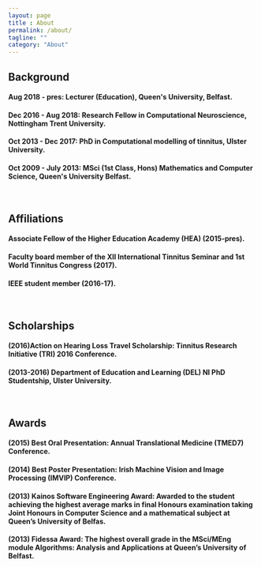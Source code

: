 ```yaml
---
layout: page
title : About
permalink: /about/
tagline: ""
category: "About"
---
```


<h2>Background</h2>
<h4>Aug 2018 - pres: Lecturer (Education), Queen's University, Belfast.</h4>
<h4>Dec 2016 - Aug 2018: Research Fellow in Computational Neuroscience, Nottingham Trent University.</h4>
<h4>Oct 2013 - Dec 2017: PhD in Computational modelling of tinnitus, Ulster University.</h4>
<h4>Oct 2009 - July 2013: MSci (1st Class, Hons) Mathematics and Computer Science, Queen's University Belfast.</h4>
<br>

<h2>Affiliations</h2>
<h4>Associate Fellow of the Higher Education Academy (HEA) (2015-pres).</h4>
<h4>Faculty board member of the XII International Tinnitus Seminar and 1st World Tinnitus Congress (2017).</h4>
<h4>IEEE student member (2016-17).</h4>
<br>
<h2>Scholarships</h2>
<h4>(2016)Action on Hearing Loss Travel Scholarship: Tinnitus Research Initiative (TRI) 2016 Conference.</h4>
<h4>(2013-2016) Department of Education and Learning (DEL) NI PhD Studentship, Ulster University.</h4>
<br>
<h2>Awards</h2>
<h4>(2015) Best Oral Presentation: Annual Translational Medicine (TMED7) Conference.</h4>
<h4>(2014) Best Poster Presentation: Irish Machine Vision and Image Processing (IMVIP) Conference.</h4>
<h4>(2013) Kainos Software Engineering Award: Awarded to the student achieving the highest average marks in final Honours examination taking Joint Honours in Computer Science and a mathematical subject at Queen’s University of Belfas.</h4>
<h4>(2013) Fidessa Award: The highest overall grade in the MSci/MEng module Algorithms: Analysis and Applications at Queen’s University of Belfast.</h4>
